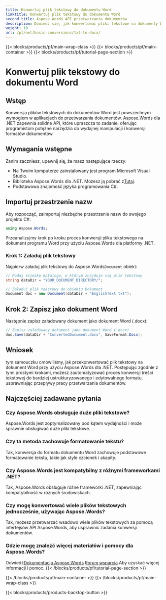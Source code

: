 ```yaml
---
title: Konwertuj plik tekstowy do dokumentu Word
linktitle: Konwertuj plik tekstowy do dokumentu Word
second_title: Aspose.Words API przetwarzania dokumentów
description: Dowiedz się, jak konwertować pliki tekstowe na dokumenty Word za pomocą Aspose.Words dla .NET. Skutecznie zarządzaj konwersjami dokumentów dzięki naszemu kompleksowemu przewodnikowi.
weight: 10
url: /pl/net/basic-conversions/txt-to-docx/
---
```


{{< blocks/products/pf/main-wrap-class >}}
{{< blocks/products/pf/main-container >}}
{{< blocks/products/pf/tutorial-page-section >}}

# Konwertuj plik tekstowy do dokumentu Word

## Wstęp

Konwersja plików tekstowych do dokumentów Word jest powszechnym wymogiem w aplikacjach do przetwarzania dokumentów. Aspose.Words dla .NET zapewnia solidne API, które upraszcza to zadanie, oferując programistom potężne narzędzia do wydajnej manipulacji i konwersji formatów dokumentów.

## Wymagania wstępne

Zanim zaczniesz, upewnij się, że masz następujące rzeczy:
- Na Twoim komputerze zainstalowany jest program Microsoft Visual Studio.
-  Biblioteka Aspose.Words dla .NET. Możesz ją pobrać z[Tutaj](https://releases.aspose.com/words/net/).
- Podstawowa znajomość języka programowania C#.

## Importuj przestrzenie nazw

Aby rozpocząć, zaimportuj niezbędne przestrzenie nazw do swojego projektu C#:
```csharp
using Aspose.Words;
```

Przeanalizujmy krok po kroku proces konwersji pliku tekstowego na dokument programu Word przy użyciu Aspose.Words dla platformy .NET.

### Krok 1: Załaduj plik tekstowy

 Najpierw załaduj plik tekstowy do Aspose.Words`Document` obiekt:
```csharp
// Podaj ścieżkę katalogu, w którym znajduje się plik tekstowy
string dataDir = "YOUR_DOCUMENT_DIRECTORY/";

// Załaduj plik tekstowy do obiektu Dokument
Document doc = new Document(dataDir + "EnglishText.txt");
```

## Krok 2: Zapisz jako dokument Word

Następnie zapisz załadowany dokument jako dokument Word (.docx):
```csharp
// Zapisz załadowany dokument jako dokument Word (.docx)
doc.Save(dataDir + "ConvertedDocument.docx", SaveFormat.Docx);
```

## Wniosek

tym samouczku omówiliśmy, jak przekonwertować plik tekstowy na dokument Word przy użyciu Aspose.Words dla .NET. Postępując zgodnie z tymi prostymi krokami, możesz zautomatyzować proces konwersji treści tekstowej do bardziej ustrukturyzowanego i edytowalnego formatu, usprawniając przepływy pracy przetwarzania dokumentów.

## Najczęściej zadawane pytania

### Czy Aspose.Words obsługuje duże pliki tekstowe?
Aspose.Words jest zoptymalizowany pod kątem wydajności i może sprawnie obsługiwać duże pliki tekstowe.

### Czy ta metoda zachowuje formatowanie tekstu?
Tak, konwersja do formatu dokumentu Word zachowuje podstawowe formatowanie tekstu, takie jak style czcionek i akapity.

### Czy Aspose.Words jest kompatybilny z różnymi frameworkami .NET?
Tak, Aspose.Words obsługuje różne frameworki .NET, zapewniając kompatybilność w różnych środowiskach.

### Czy mogę konwertować wiele plików tekstowych jednocześnie, używając Aspose.Words?
Tak, możesz przetwarzać wsadowo wiele plików tekstowych za pomocą interfejsów API Aspose.Words, aby usprawnić zadania konwersji dokumentów.

### Gdzie mogę znaleźć więcej materiałów i pomocy dla Aspose.Words?
 Odwiedź[Dokumentacja Aspose.Words](https://reference.aspose.com/words/net/) I[forum wsparcia](https://forum.aspose.com/c/words/8) Aby uzyskać więcej informacji i pomoc.
{{< /blocks/products/pf/tutorial-page-section >}}

{{< /blocks/products/pf/main-container >}}
{{< /blocks/products/pf/main-wrap-class >}}

{{< blocks/products/products-backtop-button >}}
